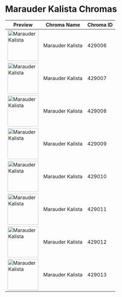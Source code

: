 # Marauder Kalista Chromas

| Preview | Chroma Name | Chroma ID |
|---|---|---|
| <img src='https://raw.communitydragon.org/latest/plugins/rcp-be-lol-game-data/global/default/v1/champion-chroma-images/429/429006.png' alt='Marauder Kalista' width='100'> | Marauder Kalista | 429006 |
| <img src='https://raw.communitydragon.org/latest/plugins/rcp-be-lol-game-data/global/default/v1/champion-chroma-images/429/429007.png' alt='Marauder Kalista' width='100'> | Marauder Kalista | 429007 |
| <img src='https://raw.communitydragon.org/latest/plugins/rcp-be-lol-game-data/global/default/v1/champion-chroma-images/429/429008.png' alt='Marauder Kalista' width='100'> | Marauder Kalista | 429008 |
| <img src='https://raw.communitydragon.org/latest/plugins/rcp-be-lol-game-data/global/default/v1/champion-chroma-images/429/429009.png' alt='Marauder Kalista' width='100'> | Marauder Kalista | 429009 |
| <img src='https://raw.communitydragon.org/latest/plugins/rcp-be-lol-game-data/global/default/v1/champion-chroma-images/429/429010.png' alt='Marauder Kalista' width='100'> | Marauder Kalista | 429010 |
| <img src='https://raw.communitydragon.org/latest/plugins/rcp-be-lol-game-data/global/default/v1/champion-chroma-images/429/429011.png' alt='Marauder Kalista' width='100'> | Marauder Kalista | 429011 |
| <img src='https://raw.communitydragon.org/latest/plugins/rcp-be-lol-game-data/global/default/v1/champion-chroma-images/429/429012.png' alt='Marauder Kalista' width='100'> | Marauder Kalista | 429012 |
| <img src='https://raw.communitydragon.org/latest/plugins/rcp-be-lol-game-data/global/default/v1/champion-chroma-images/429/429013.png' alt='Marauder Kalista' width='100'> | Marauder Kalista | 429013 |
